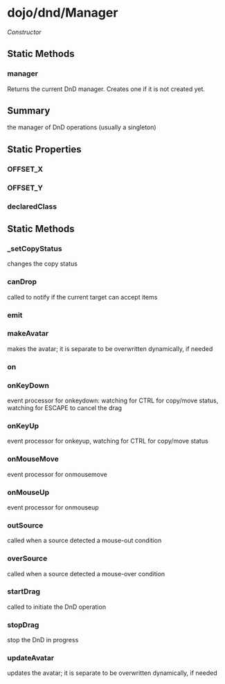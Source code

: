 # dojo/dnd/Manager

*Constructor*

## Static Methods

### manager
Returns the current DnD manager.  Creates one if it is not created yet.

## Summary

the manager of DnD operations (usually a singleton)
## Static Properties

### OFFSET_X


### OFFSET_Y


### declaredClass


## Static Methods

### _setCopyStatus
changes the copy status

### canDrop
called to notify if the current target can accept items

### emit


### makeAvatar
makes the avatar; it is separate to be overwritten dynamically, if needed

### on


### onKeyDown
event processor for onkeydown:
watching for CTRL for copy/move status, watching for ESCAPE to cancel the drag

### onKeyUp
event processor for onkeyup, watching for CTRL for copy/move status

### onMouseMove
event processor for onmousemove

### onMouseUp
event processor for onmouseup

### outSource
called when a source detected a mouse-out condition

### overSource
called when a source detected a mouse-over condition

### startDrag
called to initiate the DnD operation

### stopDrag
stop the DnD in progress

### updateAvatar
updates the avatar; it is separate to be overwritten dynamically, if needed

